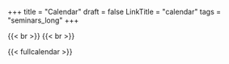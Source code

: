+++
title = "Calendar"
draft = false
LinkTitle = "calendar"
tags = "seminars_long"
+++

{{< br >}}
{{< br >}}

{{< fullcalendar >}}
